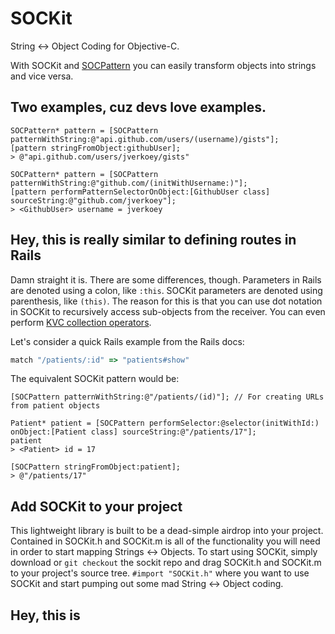 SOCKit
======

String <-> Object Coding for Objective-C.

With SOCKit and [SOCPattern][] you can easily transform objects into strings and vice versa.

## Two examples, cuz devs love examples.

```obj-c
SOCPattern* pattern = [SOCPattern patternWithString:@"api.github.com/users/(username)/gists"];
[pattern stringFromObject:githubUser];
> @"api.github.com/users/jverkoey/gists"
```

```obj-c
SOCPattern* pattern = [SOCPattern patternWithString:@"github.com/(initWithUsername:)"];
[pattern performPatternSelectorOnObject:[GithubUser class] sourceString:@"github.com/jverkoey"];
> <GithubUser> username = jverkoey
```

## Hey, this is really similar to defining routes in Rails

Damn straight it is. There are some differences, though. Parameters in Rails are denoted using
a colon, like `:this`. SOCKit parameters are denoted using parenthesis, like `(this)`. The reason
for this is that you can use dot notation in SOCKit to recursively access sub-objects
from the receiver. You can even perform [KVC collection operators][].

Let's consider a quick Rails example from the Rails docs:

```ruby
match "/patients/:id" => "patients#show"
```

The equivalent SOCKit pattern would be:

```obj-c
[SOCPattern patternWithString:@"/patients/(id)"]; // For creating URLs from patient objects

Patient* patient = [SOCPattern performSelector:@selector(initWithId:) onObject:[Patient class] sourceString:@"/patients/17"];
patient
> <Patient> id = 17

[SOCPattern stringFromObject:patient];
> @"/patients/17"
```

## Add SOCKit to your project

This lightweight library is built to be a dead-simple airdrop into your project. Contained
in SOCKit.h and SOCKit.m is all of the functionality you will need in order to start mapping
Strings <-> Objects. To start using SOCKit, simply download or `git checkout` the sockit repo
and drag SOCKit.h and SOCKit.m to your project's source tree. `#import "SOCKit.h"` where you want
to use SOCKit and start pumping out some mad String <-> Object coding.

## Hey, this is 

[SOCPattern]: https://github.com/jverkoey/sockit/blob/master/SOCKit.h
[KVC collection operators]: http://developer.apple.com/library/ios/#documentation/cocoa/conceptual/KeyValueCoding/Articles/CollectionOperators.html#//apple_ref/doc/uid/20002176-BAJEAIEE